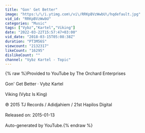 ```yaml
---
title: "Gon' Get Better"
image: "https:\/\/i.ytimg.com\/vi\/RRKpBVzWwbU\/hqdefault.jpg"
vid_id: "RRKpBVzWwbU"
categories: "Music"
tags: ["Vybz","Kartel","Viking"]
date: "2022-03-22T15:57:47+03:00"
vid_date: "2018-03-15T05:08:38Z"
duration: "PT3M56S"
viewcount: "2132317"
likeCount: "16295"
dislikeCount: ""
channel: "Vybz Kartel - Topic"
---
```

{% raw %}Provided to YouTube by The Orchard Enterprises<br /><br />Gon' Get Better · Vybz Kartel<br /><br />Viking (Vybz Is King)<br /><br />℗ 2015 TJ Records / Adidjahiem / 21st Hapilos Digital<br /><br />Released on: 2015-01-13<br /><br />Auto-generated by YouTube.{% endraw %}
